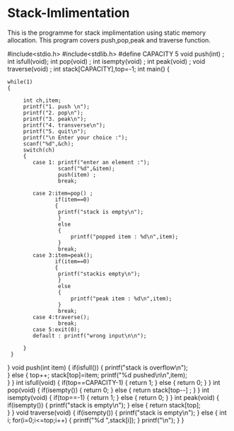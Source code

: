 # Stack-Imlimentation
This is the programme for stack implimentation  using static memory allocation. This program covers push,pop,peak and traverse function.


#include<stdio.h>
#include<stdlib.h>
#define CAPACITY 5
void push(int) ;
int isfull(void);
int pop(void) ;
int isempty(void) ;
int peak(void) ;
void traverse(void) ;
int stack[CAPACITY],top=-1;
int main()
{

	while(1)
	{
		
	     int ch,item;
	     printf("1. push \n");
	     printf("2. pop\n");
	     printf("3. peak\n");
	     printf("4. transverse\n");
	     printf("5. quit\n");
	     printf("\n Enter your choice :");
	     scanf("%d",&ch);
         switch(ch)
		 {
		 	case 1: printf("enter an element :");
		 	        scanf("%d",&item);
			        push(item) ;
			        break;
		 	         
		 	case 2:item=pop() ;
		 	       if(item==0)
		 	       {
		 	       	printf("stack is empty\n");
					}
					else
					{
						printf("popped item : %d\n",item);
					}
					break;
		 	case 3:item=peak();
		 	       if(item==0)
		 	       {
		 	       	printf("stackis empty\n");
					}
					else
					{
						printf("peak item : %d\n",item);
					}
					break;
		 	case 4:traverse();
		 	        break;
		 	case 5:exit(0);
		 	default : printf("wrong input\n\n");
		    	
		 }
     }
     
		 	
}
void push(int item)
{
	if(isfull())
	{
	printf("stack is overflow\n");	
	}
	else
	{
	top++;
	stack[top]=item;
	printf("%d  pushed\n\n",item);	
	}
}
int isfull(void)
{
	if(top==CAPACITY-1)
	{
		return 1;
	}
	else
	{
		return 0;
	}
}
int pop(void)
{
	if(isempty())
	{
	return 0;
	}
	else
	{
	return stack[top--]	;
	}
}
int isempty(void)
{
	if(top==-1)
	{
		return 1;
	}
	else
	{
		return 0;
	}
}
int peak(void)
{
	if(isempty())
	{
	printf("stack is empty\n");	
	}
	else
	{
	return stack[top];	
	}
}
void traverse(void)
{
	if(isempty())
	{
		printf("stack is empty\n");
	}
	else
	{
		int i;
		for(i=0;i<=top;i++)
		{
			printf("%d ",stack[i]);
		}
		printf("\n");
	}
}



















